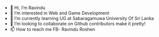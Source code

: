 - 👋 Hi, I’m Ravindu
- 👀 I’m interested in Web and Game Development
- 🌱 I’m currently learning UG at Sabaragamuwa University Of Sri Lanka
- 💞️ I’m looking to collaborate on Github contributors make it pretty!
- 📫 How to reach me FB- Ravindu Roshen

<!---
Ravidu1997/Ravidu1997 is a ✨ special ✨ repository because its `README.md` (this file) appears on your GitHub profile.
You can click the Preview link to take a look at your changes.
--->
